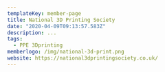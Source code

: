 ```yaml
---
templateKey: member-page
title: National 3D Printing Society
date: "2020-04-09T09:13:57.583Z"
description: ...
tags:
  - PPE 3Dprinting
memberlogo: /img/national-3d-print.png
website: https://national3dprintingsociety.co.uk/
---
```

